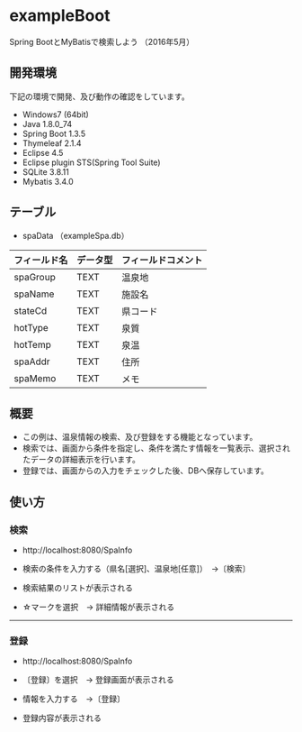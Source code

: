 # exampleBoot
Spring BootとMyBatisで検索しよう （2016年5月）

## 開発環境
下記の環境で開発、及び動作の確認をしています。

* Windows7 (64bit)
* Java 1.8.0_74
* Spring Boot 1.3.5
* Thymeleaf 2.1.4
* Eclipse 4.5
* Eclipse plugin STS(Spring Tool Suite)
* SQLite 3.8.11
* Mybatis 3.4.0

## テーブル
* spaData （exampleSpa.db）

|フィールド名      |データ型   |フィールドコメント     |
|:-----------------|:----------|:----------------------|
|spaGroup          |TEXT       |温泉地                 |
|spaName           |TEXT       |施設名                 |
|stateCd           |TEXT       |県コード               |
|hotType           |TEXT       |泉質                   |
|hotTemp           |TEXT       |泉温                   |
|spaAddr           |TEXT       |住所                   |
|spaMemo           |TEXT       |メモ                   |


## 概要
* この例は、温泉情報の検索、及び登録をする機能となっています。
* 検索では、画面から条件を指定し、条件を満たす情報を一覧表示、選択されたデータの詳細表示を行います。
* 登録では、画面からの入力をチェックした後、DBへ保存しています。


## 使い方

### 検索

* http://localhost:8080/SpaInfo

* 検索の条件を入力する（県名[選択]、温泉地[任意]）　→〔検索〕
* 検索結果のリストが表示される
* ☆マークを選択　→ 詳細情報が表示される

---
### 登録

* http://localhost:8080/SpaInfo

* 〔登録〕を選択　→ 登録画面が表示される
* 情報を入力する　→〔登録〕
* 登録内容が表示される


